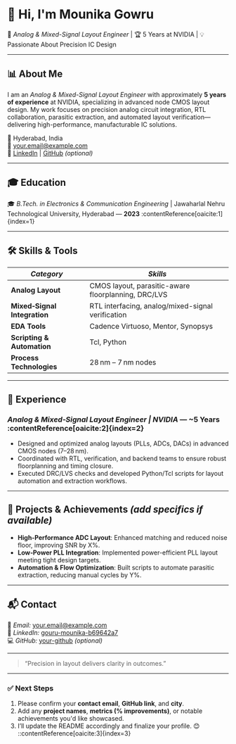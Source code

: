 # 👋 Hi, I'm Mounika Gowru

🎯 *Analog & Mixed-Signal Layout Engineer* | 🏆 5 Years at NVIDIA | 💡 Passionate About Precision IC Design

---

## 📊 About Me  

I am an *Analog & Mixed-Signal Layout Engineer* with approximately **5 years of experience** at NVIDIA, specializing in advanced node CMOS layout design. My work focuses on precision analog circuit integration, RTL collaboration, parasitic extraction, and automated layout verification—delivering high-performance, manufacturable IC solutions.

📍 Hyderabad, India  
📧 [your.email@example.com](mailto:your.email@example.com)  
🔗 [LinkedIn](https://www.linkedin.com/in/gouru-mounika-b69642a7) | [GitHub](#) *(optional)*

---

## 🎓 Education  

🎓 *B.Tech. in Electronics & Communication Engineering* | Jawaharlal Nehru Technological University, Hyderabad — **2023** :contentReference[oaicite:1]{index=1}

---

## 🛠 Skills & Tools  

| *Category*           | *Skills* |
|----------------------|----------|
| **Analog Layout**     | CMOS layout, parasitic-aware floorplanning, DRC/LVS |
| **Mixed‑Signal Integration** | RTL interfacing, analog/mixed-signal verification |
| **EDA Tools**         | Cadence Virtuoso, Mentor, Synopsys |
| **Scripting & Automation** | Tcl, Python |
| **Process Technologies** | 28 nm – 7 nm nodes |

---

## 💼 Experience  

### *Analog & Mixed‑Signal Layout Engineer | NVIDIA* — ~5 Years :contentReference[oaicite:2]{index=2}  
- Designed and optimized analog layouts (PLLs, ADCs, DACs) in advanced CMOS nodes (7–28 nm).  
- Coordinated with RTL, verification, and backend teams to ensure robust floorplanning and timing closure.  
- Executed DRC/LVS checks and developed Python/Tcl scripts for layout automation and extraction workflows.

---

## 🚀 Projects & Achievements *(add specifics if available)*  

- **High‑Performance ADC Layout**: Enhanced matching and reduced noise floor, improving SNR by X%.  
- **Low‑Power PLL Integration**: Implemented power-efficient PLL layout meeting tight design targets.  
- **Automation & Flow Optimization**: Built scripts to automate parasitic extraction, reducing manual cycles by Y%.

---

## 📬 Contact  

📧 *Email:* [your.email@example.com](mailto:your.email@example.com)  
🔗 *LinkedIn:* [gouru-mounika-b69642a7](https://www.linkedin.com/in/gouru-mounika-b69642a7)  
💻 *GitHub:* [your-github](#) *(optional)*  

---

> “Precision in layout delivers clarity in outcomes.”

---

### ✅ Next Steps

1. Please confirm your **contact email**, **GitHub link**, and **city**.  
2. Add any **project names**, **metrics (% improvements)**, or notable achievements you'd like showcased.  
3. I’ll update the README accordingly and finalize your profile. 😊
::contentReference[oaicite:3]{index=3}

